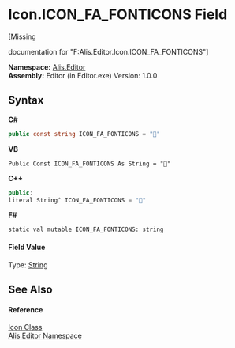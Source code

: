 # Icon.ICON_FA_FONTICONS Field
 

\[Missing <summary> documentation for "F:Alis.Editor.Icon.ICON_FA_FONTICONS"\]

**Namespace:**&nbsp;<a href="b150ade4-39de-a232-5f06-d3cdc1b2c538">Alis.Editor</a><br />**Assembly:**&nbsp;Editor (in Editor.exe) Version: 1.0.0

## Syntax

**C#**<br />
``` C#
public const string ICON_FA_FONTICONS = ""
```

**VB**<br />
``` VB
Public Const ICON_FA_FONTICONS As String = ""
```

**C++**<br />
``` C++
public:
literal String^ ICON_FA_FONTICONS = ""
```

**F#**<br />
``` F#
static val mutable ICON_FA_FONTICONS: string
```


#### Field Value
Type: <a href="https://docs.microsoft.com/dotnet/api/system.string" target="_blank">String</a>

## See Also


#### Reference
<a href="cc0f883c-67f8-f772-c6d7-a60b129f22a7">Icon Class</a><br /><a href="b150ade4-39de-a232-5f06-d3cdc1b2c538">Alis.Editor Namespace</a><br />